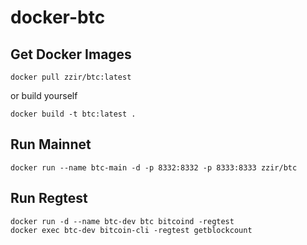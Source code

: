 # docker-btc

## Get Docker Images
```
docker pull zzir/btc:latest
``` 

or build yourself

```
docker build -t btc:latest .
```

## Run Mainnet

```
docker run --name btc-main -d -p 8332:8332 -p 8333:8333 zzir/btc
```

## Run Regtest

```
docker run -d --name btc-dev btc bitcoind -regtest
docker exec btc-dev bitcoin-cli -regtest getblockcount
```